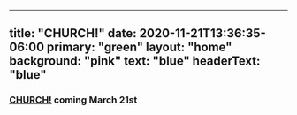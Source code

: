
---
title: "CHURCH!"
date: 2020-11-21T13:36:35-06:00
primary: "green"
layout: "home"
background: "pink"
text: "blue"
headerText: "blue"
---

### [CHURCH!](/church) coming March 21st